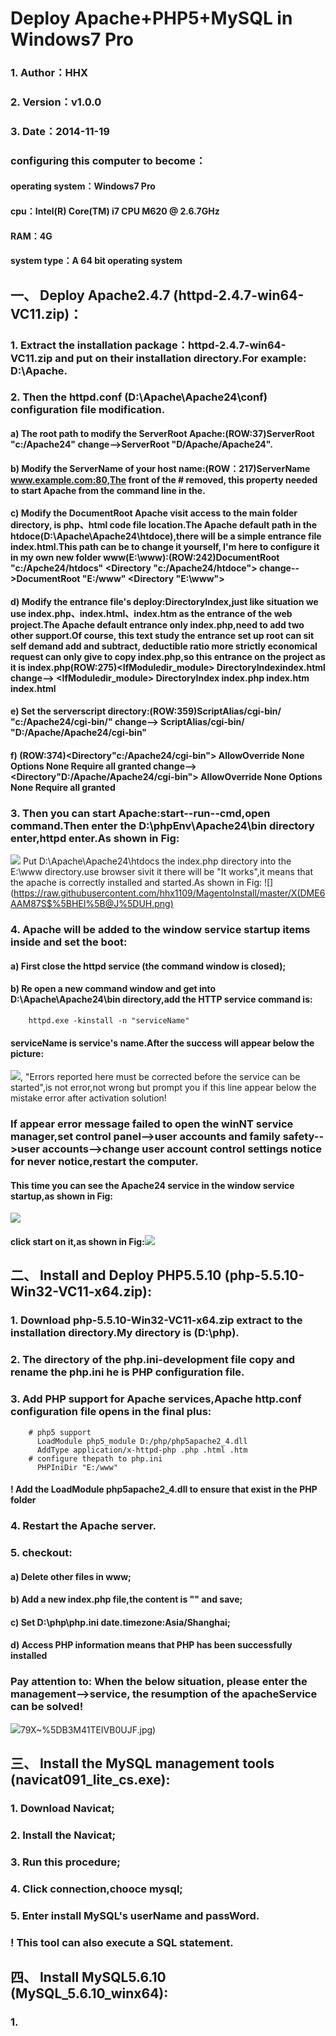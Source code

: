 # Deploy Apache+PHP5+MySQL in Windows7 Pro
### 1. Author：HHX
### 2. Version：v1.0.0
### 3. Date：2014-11-19

### configuring this computer to become：
#### operating system：Windows7 Pro
#### cpu：Intel(R) Core(TM) i7 CPU    M620 @ 2.6.7GHz
#### RAM：4G
#### system type：A 64 bit operating system 

## 一、 Deploy Apache2.4.7 (httpd-2.4.7-win64-VC11.zip)：
### 1. Extract the installation package：httpd-2.4.7-win64-VC11.zip and put on their installation directory.For example: D:\Apache.
### 2. Then the httpd.conf (D:\Apache\Apache24\conf) configuration file modification.
#### a) The root path to modify the ServerRoot Apache:(ROW:37)ServerRoot "c:/Apache24"  change-->ServerRoot "D/Apache/Apache24".
#### b) Modify the ServerName of your host name:(ROW：217)ServerName www.example.com:80,The front of the # removed, this property needed to start Apache from the command line in the.
#### c) Modify the DocumentRoot Apache visit access to the main folder directory, is php、html code file location.The Apache default path in the htdoce(D:\Apache\Apache24\htdoce),there will be a simple entrance file index.html.This path can be to change it yourself, I'm here to configure it in my own new folder www(E:\www):(ROW:242)DocumentRoot "c:/Apche24/htdocs"  <Directory "c:/Apache24/htdoce">  change-->DocumentRoot "E:/www"  <Directory "E:\www">
#### d) Modify the entrance file's deploy:DirectoryIndex,just like situation we use index.php、index.html、index.htm as the entrance of the web project.The Apache default entrance only index.php,need to add two other support.Of course, this text study the entrance set up root can sit self demand add and subtract, deductible ratio more strictly economical request can only give to copy index.php,so this entrance on the project as it is index.php(ROW:275)<IfModuledir_module>  DirectoryIndexindex.html  </IfModule>  change-->       <IfModuledir_module>  DirectoryIndex index.php index.htm index.html  </IfModule>
#### e) Set the serverscript directory:(ROW:359)ScriptAlias/cgi-bin/ "c:/Apache24/cgi-bin/"  change--> ScriptAlias/cgi-bin/ "D:/Apache/Apache24/cgi-bin"
#### f) (ROW:374)<Directory"c:/Apache24/cgi-bin">  AllowOverride None  Options None  Require all granted  </Directory>  change-->  <Directory"D:/Apache/Apache24/cgi-bin">          AllowOverride None  Options None  Require all granted  </Directory>
### 3. Then you can start Apache:start--run--cmd,open command.Then enter the D:\phpEnv\Apache24\bin directory enter,httpd enter.As shown in Fig:
![](https://raw.githubusercontent.com/hhx1109/MagentoInstall/master/646D%5BNXH~DLL2%7B4%5DIB%5BDBQG.jpg)
Put D:\Apache\Apache24\htdocs the index.php directory into the E:\www directory.use browser sivit it there will be "It works",it means that the apache is correctly installed and started.As shown in Fig:
![](https://raw.githubusercontent.com/hhx1109/MagentoInstall/master/X(DME6AAM87S$%5BHEI%5B@J%5DUH.png)
### 4. Apache will be added to the window service startup items inside and set the boot:
#### a) First close the httpd service (the command window is closed);
#### b) Re open a new command window and get into D:\Apache\Apache24\bin directory,add the HTTP service command is:
```
    httpd.exe -kinstall -n "serviceName"
```
#### serviceName is service's name.After the success will appear below the picture:
![](https://raw.githubusercontent.com/hhx1109/MagentoInstall/master/UL%5DM6$WD4%5BE1H5%25VAR0I~3W.jpg),
"Errors reported here must be corrected before the service can be started",is not error,not wrong but prompt you if this line appear below the mistake error after activation solution!
### If appear error message failed to open the winNT service manager,set control panel-->user accounts and family safety-->user accounts-->change user account control settings notice for never notice,restart the computer.
#### This time you can see the Apache24 service in the window service startup,as shown in Fig:
![](https://raw.githubusercontent.com/hhx1109/MagentoInstall/master/@K1%60ENIB15A%7BRFU%5DPD~2ERG.jpg)
#### click start on it,as shown in Fig:![](https://raw.githubusercontent.com/hhx1109/MagentoInstall/master/@K1%60ENIB15A%7BRFU%5DPD~2ERG.jpg)
## 二、 Install and Deploy PHP5.5.10 (php-5.5.10-Win32-VC11-x64.zip):
### 1. Download php-5.5.10-Win32-VC11-x64.zip extract to the installation directory.My directory is (D:\php).
### 2. The directory of the php.ini-development file copy and rename the php.ini he is PHP configuration file.
### 3. Add PHP support for Apache services,Apache http.conf configuration file opens in the final plus:
```
    # php5 support
      LoadModule php5_module D:/php/php5apache2_4.dll
      AddType application/x-httpd-php .php .html .htm
    # configure thepath to php.ini
      PHPIniDir "E:/www"
```
#### ! Add the LoadModule php5apache2_4.dll to ensure that exist in the PHP folder
### 4. Restart the Apache server.
### 5. checkout:
#### a) Delete other files in www;
#### b) Add a new index.php file,the content is "<?php phpinfo(); ?>" and save;
#### c) Set D:\php\php.ini date.timezone:Asia/Shanghai;
#### d) Access PHP information means that PHP has been successfully installed
### Pay attention to: When the below situation, please enter the management-->service, the resumption of the apacheService can be solved!
![](https://raw.githubusercontent.com/hhx1109/MagentoInstall/master/NVN)79X~%5DB3M41TEIVB0UJF.jpg)
## 三、 Install the MySQL management tools (navicat091_lite_cs.exe):
### 1. Download Navicat;
### 2. Install the Navicat;
### 3. Run this procedure;
### 4. Click connection,chooce mysql;
### 5. Enter install MySQL's userName and passWord.
### ! This tool can also execute a SQL statement.
## 四、 Install MySQL5.6.10 (MySQL_5.6.10_winx64):
### 1. 